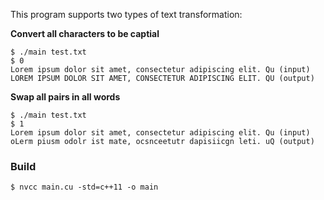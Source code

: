 This program supports two types of text transformation: <br />

**Convert all characters to be captial** <br />
```
$ ./main test.txt 
$ 0 
Lorem ipsum dolor sit amet, consectetur adipiscing elit. Qu (input)
LOREM IPSUM DOLOR SIT AMET, CONSECTETUR ADIPISCING ELIT. QU (output)
```

**Swap all pairs in all words** <br />
```
$ ./main test.txt 
$ 1
Lorem ipsum dolor sit amet, consectetur adipiscing elit. Qu (input)
oLerm piusm odolr ist mate, ocsnceetutr dapisiicgn leti. uQ (output)
```

### Build <br />
```Shell
$ nvcc main.cu -std=c++11 -o main
```
